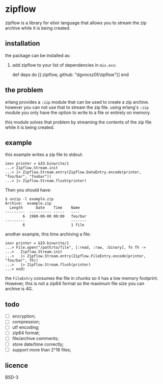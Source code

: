 # zipflow

zipflow is a library for elixir language that allows you to stream the
zip archive while it is being created.

## installation

the package can be installed as:

  1. add zipflow to your list of dependencies in `mix.exs`:

        def deps do
          [{:zipflow, github: "dgvncsz0f/zipflow"}]
        end

## the problem

erlang provides a `:zip` module that can be used to create a zip
archive. however you can not use that to stream the zip file. using
erlang's `:zip` module you only have the option to write to a file or
entirely on memory.

this module solves that problem by streaming the contents of the zip
file while it is being created.

## example

this example writes a zip file to stdout:

```
iex> printer = &IO.binwrite/1
...> Zipflow.Stream.init
...> |> Zipflow.Stream.entry(Zipflow.DataEntry.encode(printer, "foo/bar", "foobar"))
...> |> Zipflow.Stream.flush(printer)
```

Then you should have:

```
$ unzip -l example.zip
Archive:  example.zip
  Length      Date    Time    Name
---------  ---------- -----   ----
        6  1980-00-00 00:00   foo/bar
---------                     -------
        6                     1 file
```

another example, this time archiving a file:

```
iex> printer = &IO.binwrite/1
...> File.open("/path/to/file", [:read, :raw, :binary], fn fh ->
...>   Zipflow.Stream.init
...>   |> Zipflow.Stream.entry(Zipflow.FileEntry.encode(printer, "foo/bar", fh))
...>   |> Zipflow.Stream.flush(printer)
...> end)
```

the `FileEntry` consumes the file in chunks so it has a low memory
footprint. However, this is not a zip64 format so the maximum file
size you can archive is 4G.

## todo

* [ ] encryption;
* [ ] compression;
* [ ] utf encoding;
* [ ] zip64 format;
* [ ] file/archive comments;
* [ ] store date/time correctly;
* [ ] support more than 2^16 files;

## licence

BSD-3
